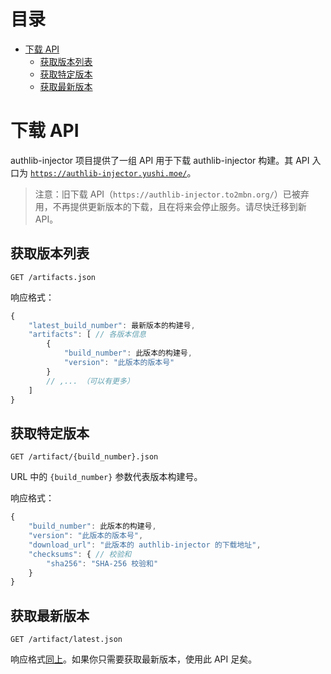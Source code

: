 <!-- START doctoc generated TOC please keep comment here to allow auto update -->
<!-- DON'T EDIT THIS SECTION, INSTEAD RE-RUN doctoc TO UPDATE -->
目录
=================

- [下载 API](#%E4%B8%8B%E8%BD%BD-api)
  - [获取版本列表](#%E8%8E%B7%E5%8F%96%E7%89%88%E6%9C%AC%E5%88%97%E8%A1%A8)
  - [获取特定版本](#%E8%8E%B7%E5%8F%96%E7%89%B9%E5%AE%9A%E7%89%88%E6%9C%AC)
  - [获取最新版本](#%E8%8E%B7%E5%8F%96%E6%9C%80%E6%96%B0%E7%89%88%E6%9C%AC)

<!-- END doctoc generated TOC please keep comment here to allow auto update -->

# 下载 API
authlib-injector 项目提供了一组 API 用于下载 authlib-injector 构建。其 API 入口为 [`https://authlib-injector.yushi.moe/`](https://authlib-injector.yushi.moe/)。

> 注意：旧下载 API（`https://authlib-injector.to2mbn.org/`）已被弃用，不再提供更新版本的下载，且在将来会停止服务。请尽快迁移到新 API。

## 获取版本列表
`GET /artifacts.json`

响应格式：
```javascript
{
	"latest_build_number": 最新版本的构建号,
	"artifacts": [ // 各版本信息
		{
			"build_number": 此版本的构建号,
			"version": "此版本的版本号"
		}
		// ,... （可以有更多）
	]
}
```

## 获取特定版本
`GET /artifact/{build_number}.json`

URL 中的 `{build_number}` 参数代表版本构建号。

响应格式：
```javascript
{
	"build_number": 此版本的构建号,
	"version": "此版本的版本号",
	"download_url": "此版本的 authlib-injector 的下载地址",
	"checksums": { // 校验和
		"sha256": "SHA-256 校验和"
	}
}
```

## 获取最新版本
`GET /artifact/latest.json`

响应格式[同上](#获取特定版本)。如果你只需要获取最新版本，使用此 API 足矣。
